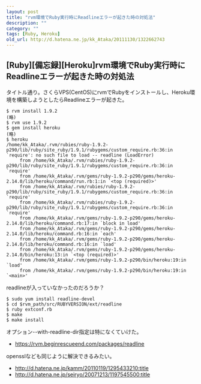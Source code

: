 ```yaml
---
layout: post
title: "rvm環境でRuby実行時にReadlineエラーが起きた時の対処法"
description: ""
category: ""
tags: [Ruby, Heroku]
old_url: http://d.hatena.ne.jp/kk_Ataka/20111130/1322662743
---
```


\[Ruby\]\[備忘録\]\[Heroku\]rvm環境でRuby実行時にReadlineエラーが起きた時の対処法
---------------------------------------------------------------------------------

タイトル通り。さくらVPS(CentOS)にrvmでRubyをインストールし、Heroku環境を構築しようとしたらReadlineエラーが起きた。

    $ rvm install 1.9.2
    (略)
    $ rvm use 1.9.2
    $ gem install heroku
    (略)
    $ heroku
    /home/kk_Ataka/.rvm/rubies/ruby-1.9.2-p290/lib/ruby/site_ruby/1.9.1/rubygems/custom_require.rb:36:in `require': no such file to load -- readline (LoadError)
         from /home/kk_Ataka/.rvm/rubies/ruby-1.9.2-p290/lib/ruby/site_ruby/1.9.1/rubygems/custom_require.rb:36:in `require'
         from /home/kk_Ataka/.rvm/gems/ruby-1.9.2-p290/gems/heroku-2.14.0/lib/heroku/command/run.rb:1:in `<top (required)>'
         from /home/kk_Ataka/.rvm/rubies/ruby-1.9.2-p290/lib/ruby/site_ruby/1.9.1/rubygems/custom_require.rb:36:in `require'
         from /home/kk_Ataka/.rvm/rubies/ruby-1.9.2-p290/lib/ruby/site_ruby/1.9.1/rubygems/custom_require.rb:36:in `require'
         from /home/kk_Ataka/.rvm/gems/ruby-1.9.2-p290/gems/heroku-2.14.0/lib/heroku/command.rb:17:in `block in load'
         from /home/kk_Ataka/.rvm/gems/ruby-1.9.2-p290/gems/heroku-2.14.0/lib/heroku/command.rb:16:in `each'
         from /home/kk_Ataka/.rvm/gems/ruby-1.9.2-p290/gems/heroku-2.14.0/lib/heroku/command.rb:16:in `load'
         from /home/kk_Ataka/.rvm/gems/ruby-1.9.2-p290/gems/heroku-2.14.0/bin/heroku:13:in `<top (required)>'
         from /home/kk_Ataka/.rvm/gems/ruby-1.9.2-p290/bin/heroku:19:in `load'
         from /home/kk_Ataka/.rvm/gems/ruby-1.9.2-p290/bin/heroku:19:in `<main>'

readlineが入っていなかったのだろうか？

    $ sudo yum install readline-devel
    $ cd $rvm_path/src/RUBYVERSION/ext/readline
    $ ruby extconf.rb
    $ make
    $ make install

オプション--with-readline-dir指定は特になくていけた。

-   https://rvm.beginrescueend.com/packages/readline

opensslなども同じように解決できるみたい。

-   <http://d.hatena.ne.jp/kamm/20110119/1295433210:title>
-   <http://d.hatena.ne.jp/seiryo/20071213/1197545500:title>
